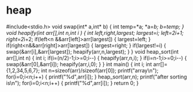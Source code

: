 # heap
#include<stdio.h>
void swap(int* a,int* b)
{
    int temp=*a;
    *a=*b;
    *b=temp;
}
void heapify(int arr[],int n,int i )
{
    int left,right,largest;
    largest=i;
    left=2*i+1;
    right=2*i+2;
    if(left<n &&arr[left]>arr[largest])
    {
        largest=left;
    }
    if(right<n&&arr[right]>arr[largest])
    {
        largest=right;
    }
    if(largest!=i)
    {
        swap(&arr[i],&arr[largest]);
        heapify(arr,n,largest);
    }
}
void heap_sort(int arr[],int n)
{
    int i;
    if(i=(n/2)-1;i>=0;i--)
    {
        heapify(arr,n,i);
    }
    if(i=n-1;i>=0;i--)
    {
        swap(&arr[0],&arr[i]);
        heapify(arr,i,0);
    }
}
int main()
{
    int i;
    int arr[]={1,2,34,5,6,7};
    int n=sizeof(arr)/sizeof(arr[0]);
     printf("array\n");
    for(i=0;i<n;i++)
    {
    printf("%d",arr[i]);
    }
    heap_sort(arr,n);
    printf("after sorting is\n");
    for(i=0;i<n;i++)
    {
        printf("%d",arr[i]);
    }
    return 0;
}
